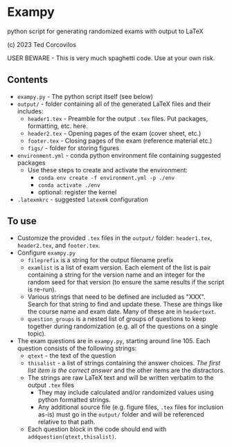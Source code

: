 # Exampy
python script for generating randomized exams with output to LaTeX

(c) 2023 Ted Corcovilos

USER BEWARE - This is very much spaghetti code.  Use at your own risk.

## Contents
- `exampy.py` - The python script itself (see below)
- `output/` - folder containing all of the generated LaTeX files and their includes:
  - `header1.tex` - Preamble for the output `.tex` files.  Put packages, formatting, etc. here.
  - `header2.tex` - Opening pages of the exam (cover sheet, etc.)
  - `footer.tex` - Closing pages of the exam (reference material etc.)
  - `figs/` - folder for storing figures
- `environment.yml` - conda python environment file containing suggested packages
  - Use these steps to create and activate the environment:
    - `conda env create -f environment.yml -p ./env`
    - `conda activate ./env`
    - optional: register the kernel
- `.latexmkrc` - suggested `latexmk` configuration

## To use
- Customize the provided `.tex` files in the `output/` folder: `header1.tex`, `header2.tex`, and `footer.tex`.
- Configure `exampy.py`
  - `fileprefix` is a string for the output filename prefix
  - `examlist` is a list of exam version.  Each element of the list is pair containing a string for the version name and an integer for the random seed for that version (to ensure the same results if the script is re-run).
  - Various strings that need to be defined are included as "XXX".  Search for that string to find and update these. These are things like the course name and exam date.  Many of these are in `headertext`.
  - `question_groups` is a nested list of groups of questions to keep together during randomization (e.g. all of the questions on a single topic).
- The exam questions are in `exampy.py`, starting around line 105.  Each question consists of the following strings:
  - `qtext` - the text of the question
  - `thisalist` - a list of strings containing the answer choices.  *The first list item is the correct answer* and the other items are the distractors.
  - The strings are raw LaTeX text and will be written verbatim to the output `.tex` files
    - They may include calculated and/or randomized values using python formatted strings.
    - Any additional source file (e.g. figure files, `.tex` files for inclusion as-is) must go in the `output/` folder and will be referenced relative to that path.
  - Each question block in the code should end with `addquestion(qtext,thisalist)`.
